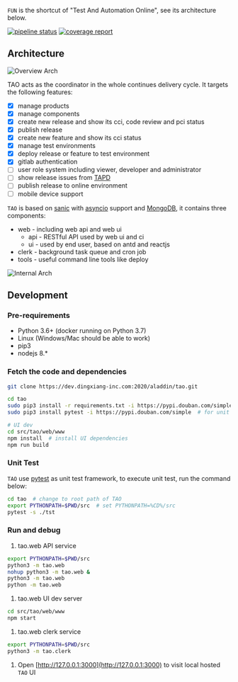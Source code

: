 `FUN` is the shortcut of "Test And Automation Online", see its architecture below.

[![pipeline status](https://dev.dingxiang-inc.com:2020/aladdin/tao/badges/master/pipeline.svg)](https://dev.dingxiang-inc.com:2020/aladdin/tao/commits/master)
[![coverage report](https://dev.dingxiang-inc.com:2020/aladdin/tao/badges/master/coverage.svg)](https://dev.dingxiang-inc.com:2020/aladdin/tao/commits/master)

## Architecture

![Overview Arch](arch.png)

TAO acts as the coordinator in the whole continues delivery cycle. It targets the following features:

- [x] manage products
- [x] manage components
- [x] create new release and show its cci, code review and pci status
- [x] publish release
- [x] create new feature and show its cci status
- [x] manage test environments
- [x] deploy release or feature to test environment
- [x] gitlab authentication
- [ ] user role system including viewer, developer and administrator
- [ ] show release issues from [TAPD](https://tapd.cn)
- [ ] publish release to online environment
- [ ] mobile device support

`TAO` is based on [sanic](https://sanic.readthedocs.io/en/latest/) with [asyncio](https://docs.python.org/3/library/asyncio.html) support and [MongoDB](https://www.mongodb.com/), it contains three components:

* web - including web api and web ui
    * api - RESTful API used by web ui and ci
    * ui - used by end user, based on antd and reactjs
* clerk - background task queue and cron job
* tools - useful command line tools like deploy

![Internal Arch](internal.png)

## Development

### Pre-requirements

* Python 3.6+ (docker running on Python 3.7)
* Linux (Windows/Mac should be able to work)
* pip3
* nodejs 8.*

### Fetch the code and dependencies

```sh
git clone https://dev.dingxiang-inc.com:2020/aladdin/tao.git

cd tao
sudo pip3 install -r requirements.txt -i https://pypi.douban.com/simple
sudo pip3 install pytest -i https://pypi.douban.com/simple  # for unit test

# UI dev
cd src/tao/web/www
npm install  # install UI dependencies
npm run build
```

### Unit Test

`TAO` use [pytest](https://pytest.org) as unit test framework, to execute unit test, run the command below:

```sh
cd tao  # change to root path of TAO
export PYTHONPATH=$PWD/src  # set PYTHONPATH=%CD%/src
pytest -s ./tst
```

### Run and debug

1. tao.web API service
```sh
export PYTHONPATH=$PWD/src
python3 -m tao.web
nohup python3 -m tao.web &
python3 -m tao.web
python -m tao.web
```

1. tao.web UI dev server
```sh
cd src/tao/web/www
npm start
```

1. tao.web clerk service
```sh
export PYTHONPATH=$PWD/src
python3 -m tao.clerk
```

1. Open [http://127.0.0.1:3000](http://127.0.0.1:3000) to visit local hosted `TAO` UI
